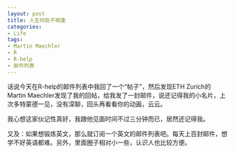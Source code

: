 ```yaml
---
layout: post
title: 人生何处不相逢
categories:
- Life
tags:
- Martin Maechler
- R
- R-help
- 邮件列表
---
```


话说今天在R-help的邮件列表中我回了一个“帖子”，然后发现ETH Zurich的Martin Maechler发现了我的回帖，给我发了一封邮件，说还记得我的小名片，上次多特蒙德一见，没有深聊，回头再看看你的动画，云云。

我心想这家伙记性真好，我跟他见面时间不过三分钟而已，居然还记得我。

又及：如果想锻炼英文，那么就订阅一个英文的邮件列表吧。每天上百封邮件，想学不好英语都难。另外，里面圈子相对小一些，认识人也比较方便。

